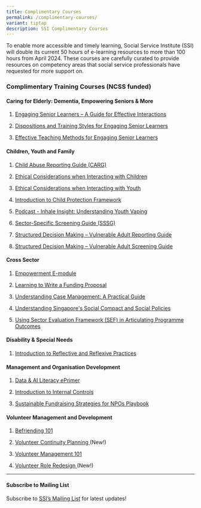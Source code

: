 ```yaml
---
title: Complimentary Courses
permalink: /complimentary-courses/
variant: tiptap
description: SSI Complimentary Courses
---
```

<p>To enable more accessible and timely learning, Social Service Institute
(SSI) will double its current 50 hours of e-learning resources to more
than 100 hours from April 2024. These courses are carefully curated to
provide resources on competency areas that social service professionals
have requested for more support on.</p>
<h3><strong>Complimentary Training Courses (NCSS funded)</strong></h3>
<h4><strong>Caring for Elderly: Dementia, Empowering Seniors &amp; More</strong></h4>
<ol data-tight="true" class="tight">
<li>
<p><a href="https://iltms.ssi.gov.sg/registration/schedule?coursecode=SSI0129" rel="noopener nofollow" target="_blank">Engaging Senior Learners – A Guide for Effective Interactions</a>
</p>
</li>
<li>
<p><a href="https://iltms.ssi.gov.sg/registration/schedule?coursecode=SSI0130" rel="noopener nofollow" target="_blank">Dispositions and Training Styles for Engaging Senior Learners</a>
</p>
</li>
<li>
<p><a href="https://iltms.ssi.gov.sg/registration/schedule?coursecode=SSI0131" rel="noopener nofollow" target="_blank">Effective Teaching Methods for Engaging Senior Learners</a>
</p>
</li>
</ol>
<h4><strong>Children, Youth and Family</strong></h4>
<ol data-tight="true" class="tight">
<li>
<p><a href="https://iltms.ssi.gov.sg/registration/schedule?coursecode=SCYF434" rel="noopener noreferrer nofollow" target="_blank">Child Abuse Reporting Guide (CARG)</a>
</p>
</li>
<li>
<p><a href="https://iltms.ssi.gov.sg/registration/schedule?coursecode=SSI0151" rel="noopener nofollow" target="_blank">Ethical Considerations when Interacting with Children</a>
</p>
</li>
<li>
<p><a href="https://iltms.ssi.gov.sg/registration/schedule?coursecode=SSI0152" rel="noopener nofollow" target="_blank">Ethical Considerations when Interacting with Youth</a>
</p>
</li>
<li>
<p><a href="https://iltms.ssi.gov.sg/registration/schedule?coursecode=SCYF435" rel="noopener noreferrer nofollow" target="_blank">Introduction to Child Protection Framework</a>
</p>
</li>
<li>
<p><a href="https://iltms.ssi.gov.sg/registration/schedule?coursecode=SSI0160" rel="noopener nofollow" target="_blank">Podcast - Inhale Insight: Understanding Youth Vaping</a>
</p>
</li>
<li>
<p><a href="https://iltms.ssi.gov.sg/registration/schedule?coursecode=SCYF436" rel="noopener noreferrer nofollow" target="_blank">Sector-Specific Screening Guide (SSSG)</a>
</p>
</li>
<li>
<p><a href="https://iltms.ssi.gov.sg/registration/schedule?coursecode=SSI0159" rel="noopener nofollow" target="_blank">Structured Decision Making – Vulnerable Adult Reporting Guide</a>
</p>
</li>
<li>
<p><a href="https://iltms.ssi.gov.sg/registration/schedule?coursecode=SSI0158" rel="noopener nofollow" target="_blank">Structured Decision Making – Vulnerable Adult Screening Guide</a>
</p>
</li>
</ol>
<h4><strong>Cross Sector</strong></h4>
<ol data-tight="true" class="tight">
<li>
<p><a href="https://iltms.ssi.gov.sg/registration/schedule?coursecode=SSI0170" rel="noopener nofollow" target="_blank">Empowerment E-module</a>
</p>
</li>
<li>
<p><a href="https://iltms.ssi.gov.sg/registration/schedule?coursecode=SSI0110" rel="noopener nofollow" target="_blank">Learning to Write a Funding Proposal</a>
</p>
</li>
<li>
<p><a href="https://iltms.ssi.gov.sg/registration/schedule?coursecode=SSI0183" rel="noopener nofollow" target="_blank">Understanding Case Management: A Practical Guide</a>
</p>
</li>
<li>
<p><a href="https://iltms.ssi.gov.sg/registration/schedule?coursecode=SSI0162" rel="noopener nofollow" target="_blank">Understanding Singapore's Social Compact and Social Policies</a>
</p>
</li>
<li>
<p><a href="https://iltms.ssi.gov.sg/registration/schedule?coursecode=SSI0147" rel="noopener nofollow" target="_blank">Using Sector Evaluation Framework (SEF) in Articulating Programme Outcomes</a>
</p>
</li>
</ol>
<h4><strong>Disability &amp; Special Needs</strong></h4>
<ol data-tight="true" class="tight">
<li>
<p><a href="https://iltms.ssi.gov.sg/registration/schedule?coursecode=SSI0157" rel="noopener nofollow" target="_blank">Introduction to Reflective and Reflexive Practices</a>
</p>
</li>
</ol>
<h4><strong>Management and Organisation Development</strong></h4>
<ol data-tight="true" class="tight">
<li>
<p><a href="https://iltms.ssi.gov.sg/registration/schedule?coursecode=SSI0140" rel="noopener nofollow" target="_blank">Data &amp; AI Literacy ePrimer</a>
</p>
</li>
<li>
<p><a href="https://iltms.ssi.gov.sg/registration/schedule?coursecode=SCOF430" rel="noopener noreferrer nofollow" target="_blank">Introduction to Internal Controls</a>
</p>
</li>
<li>
<p><a href="https://iltms.ssi.gov.sg/registration/schedule?coursecode=SSI0132" rel="noopener nofollow" target="_blank">Sustainable Fundraising Strategies for NPOs Playbook</a>
</p>
</li>
</ol>
<h4><strong>Volunteer Management and Development</strong></h4>
<ol data-tight="true" class="tight">
<li>
<p><a href="https://iltms.ssi.gov.sg/registration/schedule?coursecode=SSI0035" rel="noopener noreferrer nofollow" target="_blank">Befriending 101</a>
</p>
</li>
<li>
<p><a href="https://iltms.ssi.gov.sg/registration/schedule?coursecode=SSI0167" rel="noopener nofollow" target="_blank">Volunteer Continuity Planning </a>(New!)</p>
</li>
<li>
<p><a href="https://iltms.ssi.gov.sg/registration/schedule?coursecode=SSI0125" rel="noopener nofollow" target="_blank">Volunteer Management 101</a>
</p>
</li>
<li>
<p><a href="https://iltms.ssi.gov.sg/registration/schedule?coursecode=SSI0178" rel="noopener nofollow" target="_blank">Volunteer Role Redesign </a>(New!)</p>
</li>
</ol>
<hr>
<h4><strong>Subscribe to Mailing List</strong></h4>
<p>Subscribe to&nbsp;<a href="https://form.gov.sg/#!/62062a0f8cb95c001235e55d" rel="noopener noreferrer nofollow" target="_blank"><u>SSI’s Mailing List</u></a>&nbsp;for
latest updates!</p>
<p></p>